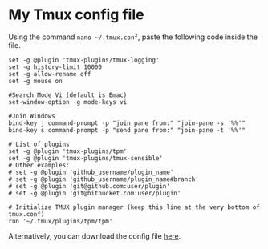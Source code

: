 # My Tmux config file 

Using the command `nano ~/.tmux.conf`, paste the following code inside the file.

```
set -g @plugin 'tmux-plugins/tmux-logging'
set -g history-limit 10000
set -g allow-rename off
set -g mouse on

#Search Mode Vi (default is Emac)
set-window-option -g mode-keys vi

#Join Windows
bind-key j command-prompt -p "join pane from:" "join-pane -s '%%'" 
bind-key s command-prompt -p "send pane from:" "join-pane -t '%%'" 

# List of plugins
set -g @plugin 'tmux-plugins/tpm'
set -g @plugin 'tmux-plugins/tmux-sensible'
# Other examples:
# set -g @plugin 'github_username/plugin_name'
# set -g @plugin 'github_username/plugin_name#branch'
# set -g @plugin 'git@github.com:user/plugin'
# set -g @plugin 'git@bitbucket.com:user/plugin'

# Initialize TMUX plugin manager (keep this line at the very bottom of tmux.conf)
run '~/.tmux/plugins/tpm/tpm'
```

Alternatively, you can download the config file [here](img/tmux_config/tmux.conf).